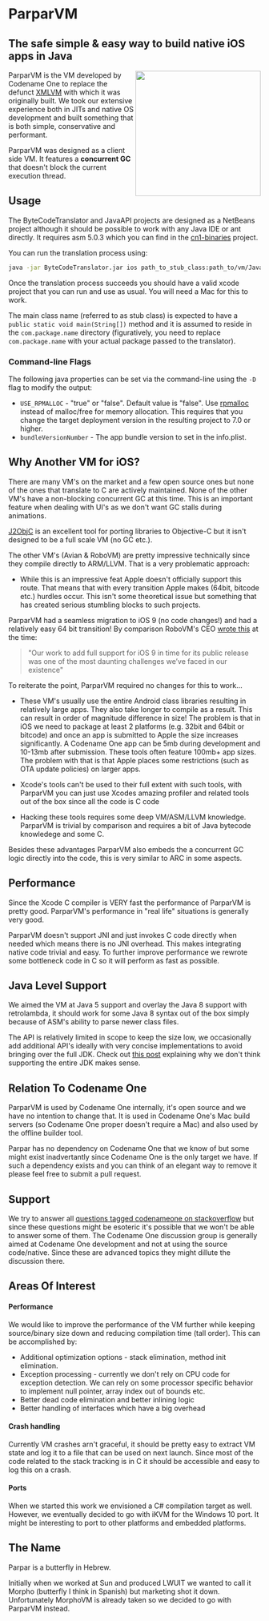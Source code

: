 # ParparVM
## The safe simple & easy way to build native iOS apps in Java

<img align="right" src="http://codenameone.com/img/parpar.png" height="250">

ParparVM is the VM developed by Codename One to replace the defunct [XMLVM](http://xmlvm.org) with which it was
originally built. We took our extensive experience both in JITs and native OS development and built something
that is both simple, conservative and performant.

ParparVM was designed as a client side VM. It features a **concurrent GC** that doesn't block the current execution thread.

## Usage
The ByteCodeTranslator and JavaAPI projects are designed as a NetBeans project although it should be possible to work with any Java IDE or ant directly. It requires asm 5.0.3 which you can find in the [cn1-binaries](http://github.com/codenameone/cn1-binaries) project.

You can run the translation process using:

```bash
java -jar ByteCodeTranslator.jar ios path_to_stub_class:path_to/vm/JavaAPI/build/classes;path_to_your_classes  dest_build_dir MainClassName com.package.name "Title For Project" "1.0" ios none
```

Once the translation process succeeds you should have a valid xcode project that you can run and use as usual. You will need a Mac for this to work.

The main class name (referred to as stub class) is expected to have a `public static void main(String[])` method and it is assumed to reside in the `com.package.name` directory  (figuratively, you need to replace `com.package.name` with your actual package passed to the translator).

### Command-line Flags

The following java properties can be set via the command-line using the `-D` flag to modify the output:

* `USE_RPMALLOC` - "true" or "false".  Default value is "false". Use [rpmalloc](https://github.com/rampantpixels/rpmalloc) instead of malloc/free for memory allocation.  This requires that you change the target deployment version in the resulting project to 7.0 or higher.
* `bundleVersionNumber` - The app bundle version to set in the info.plist.

## Why Another VM for iOS?

There are many VM's on the market and a few open source ones but none of the ones that translate to C are actively maintained. None of the other VM's have a non-blocking concurrent GC at this time. This is an important feature when dealing with UI's as we don't want GC stalls during animations.

[J2ObjC](https://github.com/google/j2objc) is an excellent tool for porting libraries to Objective-C but it isn't designed
to be a full scale VM (no GC etc.).

The other VM's (Avian & RoboVM) are pretty impressive technically since they compile directly to ARM/LLVM.
That is a very problematic approach:

 - While this is an impressive feat Apple doesn't officially support this route. That means that with every transition
 Apple makes (64bit, bitcode etc.) hurdles occur. This isn't some theoretical issue but something that has created
 serious stumbling blocks to such projects.

 ParparVM had a seamless migration to iOS 9 (no code changes!) and had a relatively easy 64 bit transition!
 By comparison RoboVM's CEO [wrote this](https://groups.google.com/d/msg/robovm/OnE3moz3d-8/nba0ury5CwAJ) at the time:

> "Our work to add full support for iOS 9 in time for its public release was one of the most daunting challenges we’ve faced in our existence"

To reiterate the point, ParparVM required no changes for this to work...

 - These VM's usually use the entire Android class libraries resulting in relatively large apps. They also take longer
 to compile as a result. This can result in order of magnitude difference in size!
 The problem is that in iOS we need to package at least 2 platforms (e.g. 32bit and 64bit or bitcode) and once an app is submitted to Apple the size increases significantly. A Codename One app can be 5mb during development and 10-13mb after submission. These tools often feature 100mb+ app sizes.
 The problem with that is that Apple places some restrictions (such as OTA update policies) on larger apps.

 - Xcode's tools can't be used to their full extent with such tools, with ParparVM you can just use Xcodes amazing
 profiler and related tools out of the box since all the code is C code

 - Hacking these tools requires some deep VM/ASM/LLVM knowledge. ParparVM is trivial by comparison and requires a bit
 of Java bytecode knowledege and some C.


Besides these advantages ParparVM also embeds the a concurrent GC logic directly into the code, this is very similar to
ARC in some aspects.

## Performance

Since the Xcode C compiler is VERY fast the performance of ParparVM is pretty good. ParparVM's performance in "real life" situations is generally very good.

ParparVM doesn't support JNI and just invokes C code directly when needed which means there is no JNI overhead. This makes integrating native code trivial and easy. To further improve performance we rewrote some bottleneck code in C so it will perform as fast as possible.

## Java Level Support

We aimed the VM at Java 5 support and overlay the Java 8 support with retrolambda, it should work for some Java 8 syntax out of the box simply because of ASM's ability to parse newer class files.

The API is relatively limited in scope to keep the size low, we occasionally add additional API's ideally with very concise implementations to avoid bringing over the full JDK. Check out [this post](https://www.codenameone.com/blog/why-we-dont-support-the-full-java-api.html) explaining why we don't think supporting the entire JDK makes sense.

## Relation To Codename One

ParparVM is used by Codename One internally, it's open source and we have no intention to change that. It is used in Codename One's Mac build servers (so Codename One proper doesn't require a Mac) and also used by the offline builder tool.

Parpar has no dependency on Codename One that we know of but some might exist inadvertantly since Codename One is the only target we have. If such a dependency exists and you can think of an elegant way to remove it please feel free to submit a pull request.

## Support

We try to answer all [questions tagged codenameone on stackoverflow](http://stackoverflow.com/tags/codenameone) but since these questions might be esoteric it's possible that we won't be able to answer some of them. The Codename One discussion group is generally aimed at Codename One development and not at using the source code/native. Since these are advanced topics they might dillute the discussion there.

## Areas Of Interest

#### Performance
We would like to improve the performance of the VM further while keeping source/binary size down and reducing compilation time (tall order). This can be accomplished by:

  - Additional optimization options - stack elimination, method init elimination.
  - Exception processing - currently we don't rely on CPU code for exception detection. We can rely on some processor specific behavior to implement null pointer, array index out of bounds etc.
  - Better dead code elimination and better inlining logic
  - Better handling of interfaces which have a big overhead

#### Crash handling
Currently VM crashes arn't graceful, it should be pretty easy to extract VM state and log it to a file that can be used on next launch. Since most of the code related to the stack tracking is in C it should be accessible and easy to log this on a crash.

#### Ports
When we started this work we envisioned a C# compilation target as well. However, we eventually decided to go with iKVM for the Windows 10 port. It might be interesting to port to other platforms and embedded platforms.

## The Name

Parpar is a butterfly in Hebrew.

Initially when we worked at Sun and produced LWUIT we wanted to call it Morpho (butterfly I think in Spanish) but marketing shot it down.
Unfortunately MorphoVM is already taken so we decided to go with ParparVM instead.
